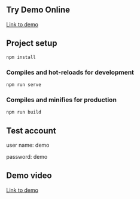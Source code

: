 ## Try  Demo Online
[Link to demo](https://focused-curran-c3e74f.netlify.com)

## Project setup
```
npm install
```

### Compiles and hot-reloads for development
```
npm run serve
```

### Compiles and minifies for production
```
npm run build
```

## Test account

user name: demo

password: demo

## Demo video
[Link to demo](https://www.youtube.com/watch?v=7EVylTREqJk)
